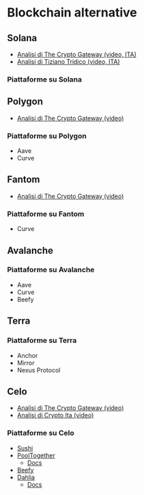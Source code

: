 # Blockchain alternative

## Solana

- [Analisi di The Crypto Gateway (video, ITA)](https://youtu.be/azL1q-vAx1M)
- [Analisi di Tiziano Tridico (video, ITA)](https://www.youtube.com/watch?v=GR1D7VrK5oY)

### Piattaforme su Solana

## Polygon

- [Analisi di The Crypto Gateway (video)](https://youtu.be/E29jCTsIKOs)

### Piattaforme su Polygon

- Aave
- Curve

## Fantom

- [Analisi di The Crypto Gateway (video)](https://youtu.be/C3CwGCGh97g)

### Piattaforme su Fantom

- Curve

## Avalanche

### Piattaforme su Avalanche

- Aave
- Curve
- Beefy

## Terra

### Piattaforme su Terra

- Anchor
- Mirror
- Nexus Protocol

## Celo

- [Analisi di The Crypto Gateway (video)](https://youtu.be/Tvqwhr4oCGY)
- [Analisi di Crypto Ita (video)](https://youtu.be/0veuPDIfL_c)

### Piattaforme su Celo
- [Sushi](https://app.sushi.com/farm)
- [PoolTogether](https://app.pooltogether.com/?filter=celo)
  - [Docs](https://docs.pooltogether.com/)
- [Beefy](https://app.beefy.finance/#/celo)
- [Dahlia](https://dahlia.finance/)
  - [Docs](https://dahlia-finance.gitbook.io/dahlia-finance/)
